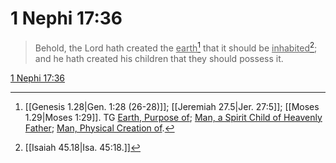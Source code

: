 # 1 Nephi 17:36

> Behold, the Lord hath created the <u>earth</u>[^a] that it should be <u>inhabited</u>[^b]; and he hath created his children that they should possess it.

[1 Nephi 17:36](https://www.churchofjesuschrist.org/study/scriptures/bofm/1-ne/17?lang=eng&id=p36#p36)


[^a]: [[Genesis 1.28|Gen. 1:28 (26-28)]]; [[Jeremiah 27.5|Jer. 27:5]]; [[Moses 1.29|Moses 1:29]]. TG [Earth, Purpose of](https://www.churchofjesuschrist.org/study/scriptures/tg/earth-purpose-of?lang=eng); [Man, a Spirit Child of Heavenly Father](https://www.churchofjesuschrist.org/study/scriptures/tg/man-a-spirit-child-of-heavenly-father?lang=eng); [Man, Physical Creation of](https://www.churchofjesuschrist.org/study/scriptures/tg/man-physical-creation-of?lang=eng).
[^b]: [[Isaiah 45.18|Isa. 45:18.]]
